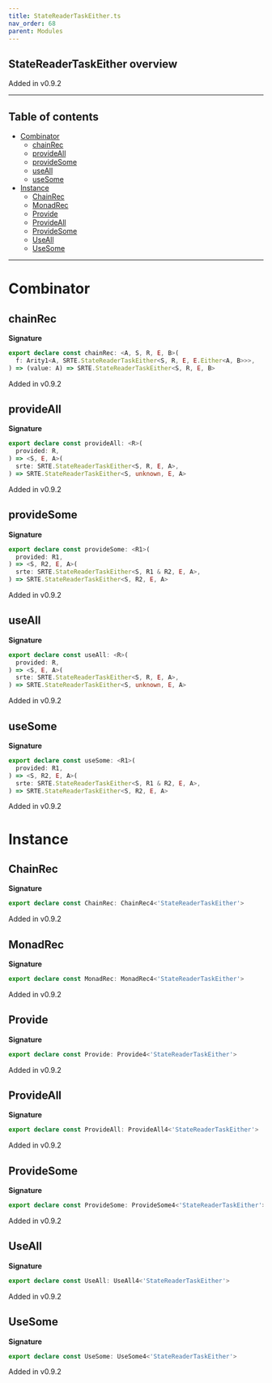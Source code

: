 ```yaml
---
title: StateReaderTaskEither.ts
nav_order: 68
parent: Modules
---
```


## StateReaderTaskEither overview

Added in v0.9.2

---

<h2 class="text-delta">Table of contents</h2>

- [Combinator](#combinator)
  - [chainRec](#chainrec)
  - [provideAll](#provideall)
  - [provideSome](#providesome)
  - [useAll](#useall)
  - [useSome](#usesome)
- [Instance](#instance)
  - [ChainRec](#chainrec)
  - [MonadRec](#monadrec)
  - [Provide](#provide)
  - [ProvideAll](#provideall)
  - [ProvideSome](#providesome)
  - [UseAll](#useall)
  - [UseSome](#usesome)

---

# Combinator

## chainRec

**Signature**

```ts
export declare const chainRec: <A, S, R, E, B>(
  f: Arity1<A, SRTE.StateReaderTaskEither<S, R, E, E.Either<A, B>>>,
) => (value: A) => SRTE.StateReaderTaskEither<S, R, E, B>
```

Added in v0.9.2

## provideAll

**Signature**

```ts
export declare const provideAll: <R>(
  provided: R,
) => <S, E, A>(
  srte: SRTE.StateReaderTaskEither<S, R, E, A>,
) => SRTE.StateReaderTaskEither<S, unknown, E, A>
```

Added in v0.9.2

## provideSome

**Signature**

```ts
export declare const provideSome: <R1>(
  provided: R1,
) => <S, R2, E, A>(
  srte: SRTE.StateReaderTaskEither<S, R1 & R2, E, A>,
) => SRTE.StateReaderTaskEither<S, R2, E, A>
```

Added in v0.9.2

## useAll

**Signature**

```ts
export declare const useAll: <R>(
  provided: R,
) => <S, E, A>(
  srte: SRTE.StateReaderTaskEither<S, R, E, A>,
) => SRTE.StateReaderTaskEither<S, unknown, E, A>
```

Added in v0.9.2

## useSome

**Signature**

```ts
export declare const useSome: <R1>(
  provided: R1,
) => <S, R2, E, A>(
  srte: SRTE.StateReaderTaskEither<S, R1 & R2, E, A>,
) => SRTE.StateReaderTaskEither<S, R2, E, A>
```

Added in v0.9.2

# Instance

## ChainRec

**Signature**

```ts
export declare const ChainRec: ChainRec4<'StateReaderTaskEither'>
```

Added in v0.9.2

## MonadRec

**Signature**

```ts
export declare const MonadRec: MonadRec4<'StateReaderTaskEither'>
```

Added in v0.9.2

## Provide

**Signature**

```ts
export declare const Provide: Provide4<'StateReaderTaskEither'>
```

Added in v0.9.2

## ProvideAll

**Signature**

```ts
export declare const ProvideAll: ProvideAll4<'StateReaderTaskEither'>
```

Added in v0.9.2

## ProvideSome

**Signature**

```ts
export declare const ProvideSome: ProvideSome4<'StateReaderTaskEither'>
```

Added in v0.9.2

## UseAll

**Signature**

```ts
export declare const UseAll: UseAll4<'StateReaderTaskEither'>
```

Added in v0.9.2

## UseSome

**Signature**

```ts
export declare const UseSome: UseSome4<'StateReaderTaskEither'>
```

Added in v0.9.2
